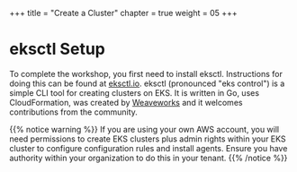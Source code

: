 +++
title = "Create a Cluster"
chapter = true
weight = 05
+++

# eksctl Setup

To complete the workshop, you first need to install eksctl. Instructions for doing this can be found at [eksctl.io](https://eksctl.io/introduction/#installation). eksctl (pronounced "eks control") is a simple CLI tool for creating clusters on EKS. It is written in Go, uses CloudFormation, was created by [Weaveworks](https://weave.works) and it welcomes contributions from the community. 

{{% notice warning %}}
If you are using your own AWS account, you will need permissions to create EKS clusters plus admin rights within your EKS cluster to configure configuration rules and install agents. Ensure you have authority within your organization to do this in your tenant. 
{{% /notice %}}

